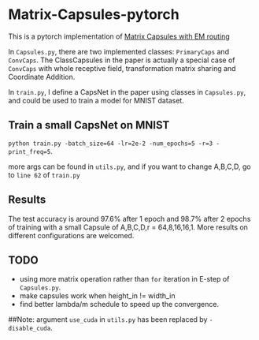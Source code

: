 # Matrix-Capsules-pytorch
This is a pytorch implementation of [Matrix Capsules with EM routing](https://openreview.net/pdf?id=HJWLfGWRb)

In ```Capsules.py```, there are two implemented classes: ```PrimaryCaps``` and ```ConvCaps```.
The ClassCapsules in the paper is actually a special case of ```ConvCaps``` with whole receptive field, transformation matrix sharing and Coordinate Addition.

In ```train.py```, I define a CapsNet in the paper using classes in ```Capsules.py```, and could be used to train a model for MNIST dataset.

## Train a small CapsNet on MNIST
```python train.py -batch_size=64 -lr=2e-2 -num_epochs=5 -r=3 -print_freq=5```.

more args can be found in ```utils.py```, and if you want to change A,B,C,D, go to ```line 62``` of ```train.py```

## Results
The test accuracy is around 97.6% after 1 epoch and 98.7% after 2 epochs of training with a small Capsule of A,B,C,D,r = 64,8,16,16,1. More results on different configurations are welcomed.


## TODO
* using more matrix operation rather than ```for``` iteration in E-step of ```Capsules.py```.
* make capsules work when height_in != width_in
* find better lambda/m schedule to speed up the convergence.

##Note:
argument ```use_cuda``` in ```utils.py``` has been replaced by ```-disable_cuda```.

